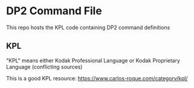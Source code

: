 # DP2 Command File
This repo hosts the KPL code containing DP2 command definitions

## KPL
"KPL" means either Kodak Professional Language or Kodak Proprietary Language (conflicting sources)

This is a good KPL resource:
https://www.carlos-roque.com/category/kpl/
